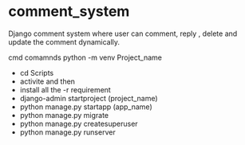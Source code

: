 # comment_system
Django comment system where user can comment, reply , delete and update the comment dynamically.

cmd comamnds 
python -m venv Project_name
- cd  Scripts
- activite and then
- install all the -r requirement
-  django-admin startproject (project_name)
-  python manage.py startapp (app_name)
-  python manage.py migrate
-  python manage.py createsuperuser
- python manage.py runserver
